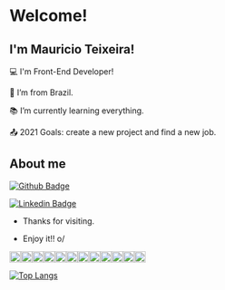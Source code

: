 # Welcome!

 

## I'm Mauricio Teixeira!

 

:computer: I'm Front-End Developer!

:house_with_garden: I’m from Brazil.

:books: I’m currently learning everything.

:outbox_tray: 2021 Goals: create a new project and find a new job.

 

## About me

[![Github Badge](https://img.shields.io/badge/-Github-000?style=flat-square&logo=Github&logoColor=white&link=https://github.com/maufteixeira)](https://github.com/maufteixeira)

[![Linkedin Badge](https://img.shields.io/badge/-LinkedIn-blue?style=flat-square&logo=Linkedin&logoColor=white&link=https://www.linkedin.com/in/mauricio-teixeira-821893209/)](https://www.linkedin.com/in/mauricio-teixeira-821893209/)

- Thanks for visiting.

- Enjoy it!! o/

<code><img height= "20" src= "https://img.shields.io/badge/HTML5-E34F26?style=for-the-badge&logo=html5&logoColor=white"></code><code><img height= "20" src= "https://img.shields.io/badge/CSS3-1572B6?style=for-the-badge&logo=css3&logoColor=white"></code><code><img height= "20" src= "https://img.shields.io/badge/JavaScript-323330?style=for-the-badge&logo=javascript&logoColor=F7DF1E"></code><code><img height= "20" src= "https://img.shields.io/badge/TypeScript-007ACC?style=for-the-badge&logo=typescript&logoColor=white"></code><code><img height= "20" src= "https://img.shields.io/badge/Ruby-CC342D?style=for-the-badge&logo=ruby&logoColor=white"></code><code><img height= "20" src= "https://img.shields.io/badge/PostgreSQL-316192?style=for-the-badge&logo=postgresql&logoColor=white"></code><code><img height= "20" src= "https://img.shields.io/badge/MongoDB-4EA94B?style=for-the-badge&logo=mongodb&logoColor=white"></code><code><img height= "20" src= "https://img.shields.io/badge/SQLite-07405E?style=for-the-badge&logo=sqlite&logoColor=white"></code><code><img height= "20" src= "https://img.shields.io/badge/Node.js-339933?style=for-the-badge&logo=nodedotjs&logoColor=white"></code><code><img height= "20" src= "https://img.shields.io/badge/Vue.js-35495E?style=for-the-badge&logo=vuedotjs&logoColor=4FC08D"></code><code><img height= "20" src= "https://img.shields.io/badge/Angular-DD0031?style=for-the-badge&logo=angular&logoColor=white"></code><code><img height= "20" src= "https://img.shields.io/badge/React-20232A?style=for-the-badge&logo=react&logoColor=61DAFB"></code>

[![Top Langs](https://github-readme-stats.vercel.app/api/top-langs/?username=maufteixeira&layout=compact)](https://github.com/maufteixeira/github-readme-stats)


